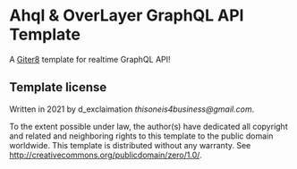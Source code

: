 # Ahql & OverLayer GraphQL API Template

A [Giter8][g8] template for realtime GraphQL API!

Template license
----------------
Written in 2021 by d_exclaimation _thisoneis4business@gmail.com_.

To the extent possible under law, the author(s) have dedicated all copyright and related and neighboring rights to this
template to the public domain worldwide. This template is distributed without any warranty.
See <http://creativecommons.org/publicdomain/zero/1.0/>.

[g8]: http://www.foundweekends.org/giter8/
